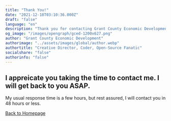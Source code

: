 ```yaml
---
title: "Thank You!"
date: "2021-12-18T03:10:36.000Z"
draft: "false"
language: "en"
description: "Thank you for contacting Grant County Economic Development"
og_image: "/images/opengraph/gced-1200x627.png"
author: "Grant County Economic Development"
authorimage: "../assets/images/global/author.webp"
authortitle: "Creative Director, Coder, Open-Source Fanatic"
socialshare: "false"
authorinfo: "false"
---
```


<section>
    <div class="max-w-screen-xl px-4 py-2 mx-auto mb-12 not-prose">
        <div class="max-w-screen-lg mx-auto text-center">
            <h1 class="text-2xl font-extrabold tracking-tight mb-9 lg:text-6xl text-primary-600 dark:text-primary-500">I appreicate you taking the time to contact me. I will get back to you ASAP.</h1>
            <p class="mb-4 text-3xl font-light tracking-tight text-gray-900 md:text-4xl dark:text-white">My usual response time is a few hours, but rest assured, I will contact you in 48 hours or less.</p>
            <a href="/" class="inline-flex text-white bg-primary-600 hover:bg-primary-800 focus:ring-4 focus:outline-none focus:ring-primary-300 font-medium rounded-lg text-md; px-5 py-2.5 text-center dark:focus:ring-primary-900 my-4 font-light">Back to Homepage</a>
        </div>   
    </div>
</section>